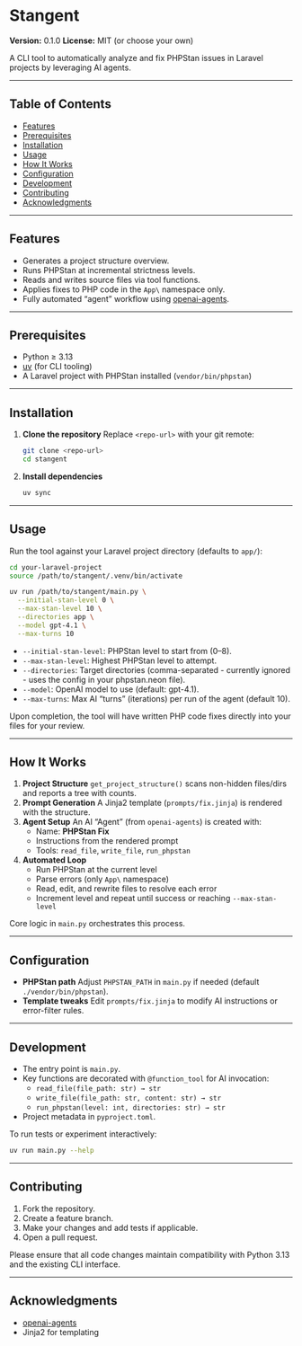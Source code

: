 # Stangent

**Version:** 0.1.0
**License:** MIT (or choose your own)

A CLI tool to automatically analyze and fix PHPStan issues in Laravel projects by leveraging AI agents.

---

## Table of Contents

- [Features](#features)
- [Prerequisites](#prerequisites)
- [Installation](#installation)
- [Usage](#usage)
- [How It Works](#how-it-works)
- [Configuration](#configuration)
- [Development](#development)
- [Contributing](#contributing)
- [Acknowledgments](#acknowledgments)

---

## Features

- Generates a project structure overview.
- Runs PHPStan at incremental strictness levels.
- Reads and writes source files via tool functions.
- Applies fixes to PHP code in the `App\` namespace only.
- Fully automated “agent” workflow using [openai-agents](https://openai.github.io/openai-agents-python/).

---

## Prerequisites

- Python ≥ 3.13
- [uv](https://docs.astral.sh/uv/getting-started/installation/) (for CLI tooling)
- A Laravel project with PHPStan installed (`vendor/bin/phpstan`)

---

## Installation

1. **Clone the repository**
   Replace `<repo-url>` with your git remote:
   ```bash
   git clone <repo-url>
   cd stangent
   ```

2. **Install dependencies**
   ```bash
   uv sync
   ```

---

## Usage

Run the tool against your Laravel project directory (defaults to `app/`):

```bash
cd your-laravel-project
source /path/to/stangent/.venv/bin/activate

uv run /path/to/stangent/main.py \
  --initial-stan-level 0 \
  --max-stan-level 10 \
  --directories app \
  --model gpt-4.1 \
  --max-turns 10
```

- `--initial-stan-level`: PHPStan level to start from (0–8).
- `--max-stan-level`: Highest PHPStan level to attempt.
- `--directories`: Target directories (comma-separated - currently ignored - uses the config in your phpstan.neon file).
- `--model`: OpenAI model to use (default: gpt-4.1).
- `--max-turns`: Max AI “turns” (iterations) per run of the agent (default 10).

Upon completion, the tool will have written PHP code fixes directly into your files for your review.

---

## How It Works

1. **Project Structure**
   `get_project_structure()` scans non-hidden files/dirs and reports a tree with counts.
2. **Prompt Generation**
   A Jinja2 template (`prompts/fix.jinja`) is rendered with the structure.
3. **Agent Setup**
   An AI “Agent” (from `openai-agents`) is created with:
   - Name: **PHPStan Fix**
   - Instructions from the rendered prompt
   - Tools: `read_file`, `write_file`, `run_phpstan`
4. **Automated Loop**
   - Run PHPStan at the current level
   - Parse errors (only `App\` namespace)
   - Read, edit, and rewrite files to resolve each error
   - Increment level and repeat until success or reaching `--max-stan-level`

Core logic in `main.py` orchestrates this process.

---

## Configuration

- **PHPStan path**
  Adjust `PHPSTAN_PATH` in `main.py` if needed (default `./vendor/bin/phpstan`).
- **Template tweaks**
  Edit `prompts/fix.jinja` to modify AI instructions or error-filter rules.

---

## Development

- The entry point is `main.py`.
- Key functions are decorated with `@function_tool` for AI invocation:
  - `read_file(file_path: str) → str`
  - `write_file(file_path: str, content: str) → str`
  - `run_phpstan(level: int, directories: str) → str`
- Project metadata in `pyproject.toml`.

To run tests or experiment interactively:

```bash
uv run main.py --help
```

---

## Contributing

1. Fork the repository.
2. Create a feature branch.
3. Make your changes and add tests if applicable.
4. Open a pull request.

Please ensure that all code changes maintain compatibility with Python 3.13 and the existing CLI interface.

---

## Acknowledgments

- [openai-agents](https://pypi.org/project/openai-agents)
- Jinja2 for templating
